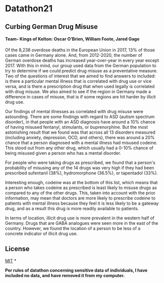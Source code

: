 # Datathon21

## Curbing German Drug Misuse
#### Team- Kings of Kelton: Oscar O’Brien, William Foote, Jared Gage
	
Of the 8,238 overdose deaths in the European Union in 2017, 13% of those cases came in Germany alone. And, from 2012-2020, the number of German overdose deaths has increased year-over-year in every year except 2017. With this in mind, our group used data from the German population to try to determine if we could predict drug misuse as a preventative measure. Two of the questions of interest that we aimed to find answers to included: is there a particular mental illness that is correlated with drug use or vice versa, and is there a prescription drug that when used legally is correlated with drug misuse. We also aimed to see if the region in Germany made a difference in cases of misuse, that is if some regions are hit harder by illicit drug use. 

Our findings of mental illnesses as correlated with drug misuse were astounding. There are some findings with regard to ASD (autism spectrum disorder), in that people with an ASD diagnosis have around a 10% chance of having misused fentanyl, stimulants, or buprenorphine. But the most astonishing result that we found was that across all 13 disorders measured (including anxiety, depression, OCD, and others), there was around a 20% chance that a person diagnosed with a mental illness had misused codeine. This stood out from any other drug, which usually had a 0-10% chance of being misused given a person who has a mental disorder.

For people who were taking drugs as prescribed, we found that a person's probability of misusing any of the 14 drugs was very high if they had been prescribed sufentanil (38%), hydromorphone (36.5%), or tapentadol (33%). 

Interesting enough, codeine was at the bottom of this list, which means that a person who takes codeine as prescribed is least likely to misuse drugs as compared to any of the other drugs. This, taken into account with the prior information, may mean that doctors are more likely to prescribe codeine to patients with mental illness because they feel it is less likely to be a gateway drug, and as a result this drug is more readily available to patients.

In terms of location, illicit drug use is more prevalent in the western half of Germany. Drugs that are GABA analogues were seen more in the east of the country. However, we found the location of a person to be less of a concrete indicator of illicit drug use.


## License
[MIT](https://choosealicense.com/licenses/mit/) *

**Per rules of datathon concerning sensitive data of individuals, I have included no data, and have removed it from my computer.**
